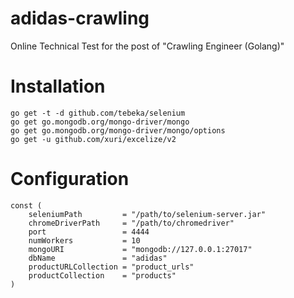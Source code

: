 # adidas-crawling
Online Technical Test for the post of "Crawling Engineer (Golang)"

# Installation
```
go get -t -d github.com/tebeka/selenium
go get go.mongodb.org/mongo-driver/mongo
go get go.mongodb.org/mongo-driver/mongo/options
go get -u github.com/xuri/excelize/v2
```

# Configuration
```
const (
	seleniumPath         = "/path/to/selenium-server.jar"
	chromeDriverPath     = "/path/to/chromedriver"
	port                 = 4444
	numWorkers           = 10
	mongoURI             = "mongodb://127.0.0.1:27017"
	dbName               = "adidas"
	productURLCollection = "product_urls"
	productCollection    = "products"
)
```